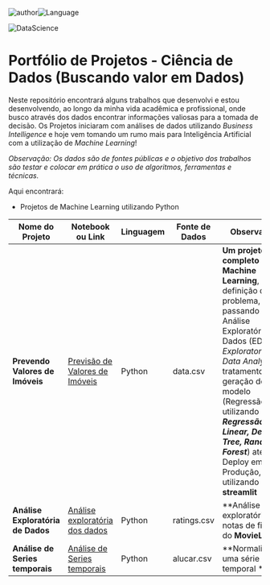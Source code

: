 ![author](https://img.shields.io/badge/Author-Johne-blue.svg)![Language](https://img.shields.io/badge/Language-Python|R-green.svg)

![DataScience](https://user-images.githubusercontent.com/118026995/205522610-2d626cff-b443-4696-a121-af3389bcf407.png)


# Portfólio de Projetos - Ciência de Dados (Buscando valor em Dados)

Neste repositório encontrará alguns trabalhos que desenvolvi e estou desenvolvendo, ao longo da minha vida acadêmica e profissional, onde busco através dos dados encontrar informações valiosas para a tomada de decisão.
Os Projetos iniciaram com análises de dados utilizando *Business Intelligence* e hoje vem tomando um rumo mais para Inteligência Artificial com a utilização de *Machine Learning*!

*Observação: Os dados são de fontes públicas e o objetivo dos trabalhos são testar e colocar em prática o uso de algoritmos, ferramentas e técnicas.*

Aqui encontrará:
- Projetos de Machine Learning utilizando Python

|    Nome do Projeto  | Notebook ou Link    | Linguagem    | Fonte de Dados  | Observação  | 
| ------------        | ------------        | ------------ | ------------    |------------ |
|**Prevendo Valores de Imóveis** | [Previsão de Valores de Imóveis](https://github.com/JohnePereira/DataScience/tree/main/Previs%C3%A3o%20Valores%20de%20Im%C3%B3veis/PrevisaoValores_Regressao.ipynb) | Python | data.csv | **Um projeto completo de Machine Learning**, da definição do problema, passando pela Análise Exploratória dos Dados (EDA - *Exploratory Data Analysis*), tratamento, geração do modelo (Regressão utilizando ***Regressão Linear, Decision Tree, Random Forest***) até o Deploy em Produção, utilizando **streamlit**|
|**Análise Exploratória de Dados** | [Análise exploratória dos dados](https://github.com/JohnePereira/DataScience/blob/main/An%C3%A1lise%20%20explorat%C3%B3ria%20dos%20dados/Data_visualization.ipynb) | Python | ratings.csv | **Análise exploratória de notas de filmes do **MovieLens**|
|**Análise de Series temporais** | [Análise de Series temporais](https://github.com/JohnePereira/DataScience/blob/main/An%C3%A1lise%20de%20Series%20temporais/An%C3%A1lise_de_Series_Temporais.ipynb) | Python | alucar.csv | **Normalizando uma série temporal  **|
